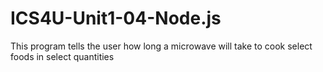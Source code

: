 # ICS4U-Unit1-04-Node.js
This program tells the user how long a microwave will take to cook select foods in select quantities
